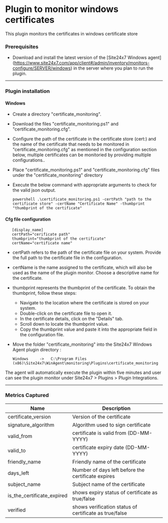 # Plugin to monitor windows certificates

This plugin monitors the certificates in windows certificate store

### Prerequisites

- Download and install the latest version of the [Site24x7 Windows agent] (https://www.site24x7.com/app/client#/admin/inventory/monitors-configure/SERVER/windows) in the server where you plan to run the plugin.
  
---
### Plugin installation



#### Windows

- Create a directory "certificate_monitoring".

- Download the files "certificate_monitoring.ps1" and "certificate_monitoring.cfg".

- Configure the path of the certificate in the certificate store (cert:\) and the name of the certificate that needs to be monitored in "certificate_monitoring.cfg" as mentioned in the configuration section below, multiple certificates can be monitoried by providing multiple configurations..

- Place "certificate_monitoring.ps1" and "certificate_monitoring.cfg" files under the "certificate_monitoring" directory

- Execute the below command with appropriate arguments to check for the valid json output.

      powershell .\certificate_monitoring.ps1 -certPath "path to the certificate store" -certName "Certificate Name" -thumbprint "thumbprint of the certificate"

#### Cfg file configuration
       [display_name]
       certPath="cerificate path"
       thumbprint="thumbprint of the certificate"
       certName="certificate name"

- certPath refers to the path of the certificate file on your system. Provide the full path to the certificate file in the configuration.

- certName is the name assigned to the certificate, which will also be used as the name of the plugin monitor. Choose a descriptive name for the certificate.

- thumbprint represents the thumbprint of the certificate. To obtain the thumbprint, follow these steps:

     - Navigate to the location where the certificate is stored on your system.
     - Double-click on the certificate file to open it.
     - In the certificate details, click on the "Details" tab.
     - Scroll down to locate the thumbprint value.
     - Copy the thumbprint value and paste it into the appropriate field in the configuration file.
       
- Move the folder "certificate_monitoring"  into the Site24x7 Windows Agent plugin directory :

      Windows     ->   C:\Program Files (x86)\Site24x7\WinAgent\monitoring\Plugins\certificate_monitoring
      
The agent will automatically execute the plugin within five minutes and user can see the plugin monitor under Site24x7 > Plugins > Plugin Integrations.


---
       
### Metrics Captured



Name		            	| Description
---         		   	|   ---
certificate_version                           |      Version of the certificate
signature_algorithm                           |      Algorithm used to sign certificate
valid_from                                    |      certificate is valid from (DD-MM-YYYY)
valid_to                                      |      certificate expiry date (DD-MM-YYYY)
friendly_name                                 |      Friendly name of the certificate
days_left                                     |      Number of days left before the certificate expires
subject_name                                  |      Subject name of the certificate
is_the_certificate_expired                    |      shows expiry status of certificate as true/false
verified                                      |      shows verification status of certificate as true/false
